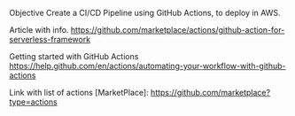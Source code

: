 

Objective 
Create a CI/CD Pipeline using GitHub Actions, to deploy in AWS.

Article with info. 
https://github.com/marketplace/actions/github-action-for-serverless-framework


Getting started with GitHub Actions
https://help.github.com/en/actions/automating-your-workflow-with-github-actions

Link with list of actions [MarketPlace]:
https://github.com/marketplace?type=actions